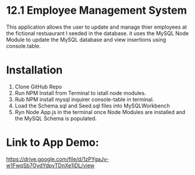# 12.1 Employee Management System

This application allows the user to update and manage thier employees at the fictional restuaurant I seeded in the database.  it uses the MySQL Node Module to update the MySQL database and view insertions using console.table.

# Installation
1) Clone GitHub Repo
2) Run NPM Install from Terminal to istall node modules.
3) Rub NPM install mysql inquirer console-table in terminal.
3) Load the Schema.sql and Seed.sql files into MySQLWorkbench
4) Ryn Node App.js in the terminal once Node Modules are installed and the MySQL Schema is populated.

# Link to App Demo:
https://drive.google.com/file/d/1zPYgaJv-w1FwqSb7OydYdpyTDnXe1jDL/view


